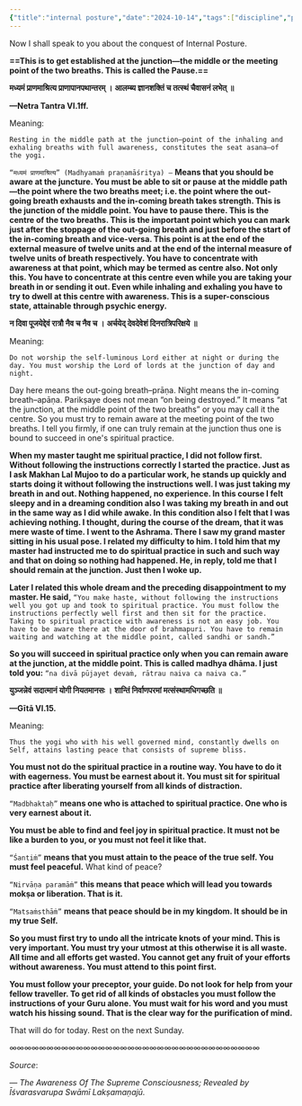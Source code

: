 ```yaml
---
{"title":"internal posture","date":"2024-10-14","tags":["discipline","practices","mind","purity","awareness","yama","niyama","asana","shuddhachitt","sadhana","articles"],"publish":true,"path":"practices/practices for awareness/internal posture.md","permalink":"/practices/internal-posture/","PassFrontmatter":true,"created":"2025-04-09T13:53:45.596+05:30","updated":"2025-04-09T15:12:08.118+05:30"}
---
```



Now I shall speak to you about the conquest of Internal Posture.

**==This is to get established at the junction—the middle or the meeting point of the two breaths. This is called the Pause.==**

**मध्यमं प्राणमाश्रित्य प्राणापानपथान्तरम् ।** 
**आलम्ब्य ज्ञानशक्तिं च तत्स्थं चैवासनं लभेत् ॥** 

**—Netra Tantra VI.1ff.** 

Meaning:

`Resting in the middle path at the junction–point of the inhaling and exhaling breaths with full awareness, constitutes the seat asana—of the yogi.` 

`“मध्यमं प्राणमाश्रित्य” (Madhyamaṁ praṇamāśritya) —` **Means that you should be aware at the juncture. You must be able to sit or pause at the middle path—the point where the two breaths meet; i.e. the point where the out-going breath exhausts and the in-coming breath takes strength. This is the junction of the middle point. You have to pause there. This is the centre of the two breaths. This is the important point which you can mark just after the stoppage of the out-going breath and just before the start of the in-coming breath and vice-versa. This point is at the end of the external measure of twelve units and at the end of the internal measure of twelve units of breath respectively. You have to concentrate with awareness at that point, which may be termed as centre also. Not only this. You have to concentrate at this centre even while you are taking your breath in or sending it out. Even while inhaling and exhaling you have to try to dwell at this centre with awareness. This is a super-conscious state, attainable through psychic energy.** 

**न दिवा पूजयेद्देवं रात्रौ नैव च नैव च ।** 
**अर्चयेद् देवदेवेशं दिनरात्रिपरिक्षये ॥** 

Meaning:

`Do not worship the self-luminous Lord either at night or during the day. You must worship the Lord of lords at the junction of day and night.`

Day here means the out-going breath–prāṇa. Night means the in-coming breath–apāṇa. Parikṣaye does not mean “on being destroyed.” It means “at the junction, at the middle point of the two breaths” or you may call it the centre. So you must try to remain aware at the meeting point of the two breaths. I tell you firmly, if one can truly remain at the junction thus one is bound to succeed in one's spiritual practice.

**When my master taught me spiritual practice, I did not follow first. Without following the instructions correctly I started the practice. Just as I ask Makhan Lal Mujoo to do a particular work, he stands up quickly and starts doing it without following the instructions well. I was just taking my breath in and out. Nothing happened, no experience. In this course I felt sleepy and in a dreaming condition also I was taking my breath in and out in the same way as I did while awake. In this condition also I felt that I was achieving nothing. I thought, during the course of the dream, that it was mere waste of time. I went to the Ashrama. There I saw my grand master sitting in his usual pose. I related my difficulty to him. I told him that my master had instructed me to do spiritual practice in such and such way and that on doing so nothing had happened. He, in reply, told me that I should remain at the junction. Just then I woke up.** 

**Later I related this whole dream and the preceding disappointment to my master. He said,** `“You make haste, without following the instructions well you got up and took to spiritual practice. You must follow the instructions perfectly well first and then sit for the practice. Taking to spiritual practice with awareness is not an easy job. You have to be aware there at the door of brahmapuri. You have to remain waiting and watching at the middle point, called sandhi or sandh.”` 

**So you will succeed in spiritual practice only when you can remain aware at the junction, at the middle point. This is called madhya dhāma. I just told you:** `“na divā pūjayet devaṁ, rātrau naiva ca naiva ca.”` 

**युञ्जन्नेवं सदात्मानं योगी नियतमानसः ।** 
**शान्तिं निर्वाणपरमां मत्संस्थामधिगच्छति ॥** 

**—Gītā VI.15.** 

Meaning:

`Thus the yogi who with his well governed mind, constantly dwells on Self, attains lasting peace that consists of supreme bliss.` 

**You must not do the spiritual practice in a routine way. You have to do it with eagerness. You must be earnest about it. You must sit for spiritual practice after liberating yourself from all kinds of distraction.** 

`“Madbhaktaḥ”` **means one who is attached to spiritual practice. One who is very earnest about it.** 

**You must be able to find and feel joy in spiritual practice. It must not be like a burden to you, or you must not feel it like that.** 

`“Śantiṁ”` **means that you must attain to the peace of the true self. You must feel peaceful.** What kind of peace? 

`“Nirvāṇa paramāṁ”` **this means that peace which will lead you towards mokṣa or liberation. That is it.**

`“Matsaṁsthāṁ”` **means that peace should be in my kingdom. It should be in my true Self.**

**So you must first try to undo all the intricate knots of your mind. This is very important. You must try your utmost at this otherwise it is all waste. All time and all efforts get wasted. You cannot get any fruit of your efforts without awareness. You must attend to this point first.** 

**You must follow your preceptor, your guide. Do not look for help from your fellow traveller. To get rid of all kinds of obstacles you must follow the instructions of your Guru alone. You must wait for his word and you must watch his hissing sound. That is the clear way for the purification of mind.** 

That will do for today. 
Rest on the next Sunday.

∞∞∞∞∞∞∞∞∞∞∞∞∞∞∞∞∞∞∞∞∞∞∞∞∞∞∞∞∞∞∞∞∞∞

$Source:$

*— The Awareness Of The Supreme Consciousness; Revealed by Īśvarasvarupa Swāmī Lakṣamaṇajū.*
